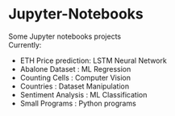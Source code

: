 # Jupyter-Notebooks
Some Jupyter notebooks projects <br />
Currently: <br />
- ETH Price prediction: LSTM Neural Network
- Abalone Dataset : ML Regression 
- Counting Cells : Computer Vision
- Countries : Dataset Manipulation
- Sentiment Analysis : ML Classification 
- Small Programs : Python programs


